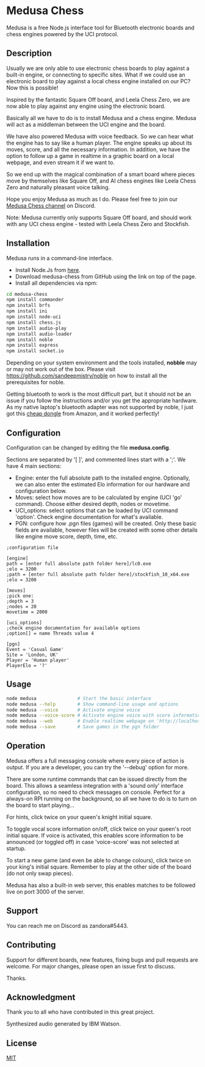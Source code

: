 # Medusa Chess

Medusa is a free Node.js interface tool for Bluetooth electronic boards and chess engines powered by the UCI protocol.

## Description

Usually we are only able to use electronic chess boards to play against a built-in engine, or connecting to specific sites. What if we could use an electronic board to play against a local chess engine installed on our PC? Now this is possible!

Inspired by the fantastic Square Off board, and Leela Chess Zero, we are now able to play against any engine using the electronic board.

Basically all we have to do is to install Medusa and a chess engine. Medusa will act as a middleman between the UCI engine and the board.

We have also powered Medusa with voice feedback. So we can hear what the engine has to say like a human player. The engine speaks up about its moves, score, and all the necessary information. In addition, we have the option to follow up a game in realtime in a graphic board on a local webpage, and even stream it if we want to.

So we end up with the magical combination of a smart board where pieces move by themselves like Square Off, and AI chess engines like Leela Chess Zero and naturally pleasant voice talking.

Hope you enjoy Medusa as much as I do. Please feel free to join our <a href="https://discord.gg/ZYAj4FJ">Medusa Chess channel</a> on Discord.

Note: Medusa currently only supports Square Off board, and should work with any UCI chess engine - tested with Leela Chess Zero and Stockfish.

## Installation

Medusa runs in a command-line interface.

<ul>
<li>Install Node.Js from <a href="https://nodejs.org/en/download/">here</a>.</li>
<li>Download medusa-chess from GitHub using the link on top of the page.</li>
<li>Install all dependencies via npm:</li>
</ul>

```bash
cd medusa-chess
npm install commander
npm install brfs
npm install ini
npm install node-uci
npm install chess.js
npm install audio-play
npm install audio-loader
npm install noble
npm install express
npm install socket.io
```

Depending on your system environment and the tools installed, **nobble** may or may not work out of the box. Please visit <a href="https://github.com/sandeepmistry/noble">https://github.com/sandeepmistry/noble</a> on how to install all the prerequisites for noble.

Getting bluetooth to work is the most difficult part, but it should not be an issue if you follow the instructions and/or you get the appropriate hardware. As my native laptop's bluetooth adapter was not supported by noble, I just got this <a href="https://www.amazon.co.uk/Bluetooth-Yeung-Qee-Compatible-computers-black-1/dp/B07F67Q2KV/ref=sr_1_1?ie=UTF8&qid=1551884488&sr=8-1&keywords=CSR8510+A10+bluetooth+adapter">cheap dongle</a> from Amazon, and it worked perfectly!

## Configuration

Configuration can be changed by editing the file **medusa.config**. 

Sections are separated by '[ ]', and commented lines start with a ';'. We have 4 main sections:

<ul>
<li>Engine: enter the full absolute path to the installed engine. Optionally, we can also enter the estimated Elo information for our hardware and configuration below.</li>
<li>Moves: select how moves are to be calculated by engine (UCI 'go' command). Choose either desired depth, nodes or movetime.</li>
<li>UCI_options: select options that can be loaded by UCI command 'option'. Check engine documentation for what's available.</li>
<li>PGN: configure how .pgn files (games) will be created. Only these basic fields are available, however files will be created with some other details like engine move score, depth, time, etc.</li>
</ul>

```
;configuration file

[engine]
path = [enter full absolute path folder here]/lc0.exe
;elo = 3200
;path = [enter full absolute path folder here]/stockfish_10_x64.exe
;elo = 3200

[moves]
;pick one:
;depth = 3
;nodes = 20
movetime = 2000

[uci_options]
;check engine documentation for available options
;option[] = name Threads value 4

[pgn]
Event = 'Casual Game'
Site = 'London, UK'
Player = 'Human player'
PlayerElo = '?'
```

## Usage

```bash
node medusa               # Start the basic interface
node medusa --help        # Show command-line usage and options
node medusa --voice       # Activate engine voice
node medusa --voice-score # Activate engine voice with score information 
node medusa --web         # Enable realtime webpage on 'http://localhost:3000/chessboard/medusa.html'
node medusa --save        # Save games in the pgn folder
```

## Operation

Medusa offers a full messaging console where every piece of action is output. If you are a developer, you can try the '--debug' option for more.

There are some runtime commands that can be issued directly from the board. This allows a seamless integration with a 'sound only' interface configuration, so no need to check messages on console. Perfect for a always-on RPI running on the background, so all we have to do is to turn on the board to start playing...

For hints, click twice on your queen's knight initial square.

To toggle vocal score information on/off, click twice on your queen's root initial square. If voice is activated, this enables score information to be announced (or toggled off) in case 'voice-score' was not selected at startup.

To start a new game (and even be able to change colours), click twice on your king's initial square. Remember to play at the other side of the board (do not only swap pieces).

Medusa has also a built-in web server, this enables matches to be followed live on port 3000 of the server.

## Support

You can reach me on Discord as zandora#5443.

## Contributing

Support for different boards, new features, fixing bugs and pull requests are welcome. For major changes, please open an issue first to discuss.

Thanks.

## Acknowledgment

Thank you to all who have contributed in this great project.

Synthesized audio generated by IBM Watson.

## License
[MIT](https://choosealicense.com/licenses/mit/)
